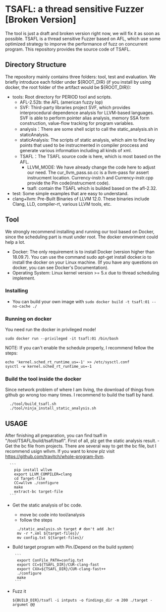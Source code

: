 # TSAFL: a thread sensitive Fuzzer [Broken Version]
The tool is just a draft and broken version right now, we will fix it as soon as possible.
TSAFL is a thread sensitive Fuzzer based on AFL, which use some optimized strategy to imporve the performance of fuzz on concurrent program.
This repository provides the source code of TSAFL.

## Directory Structure
The repository mainly contains three folders: tool, test and evaluation. We briefly introduce each folder under ${ROOT_DIR} (if you install by using docker, the root folder of the artifact would be ${ROOT_DIR}):
- tools: Root directory for PERIOD tool and scripts.
  - AFL-2.52b: the AFL (american fuzzy lop)
  - SVF: Third-party libraries project SVF, which provides interprocedural dependence analysis for LLVM-based languages. SVF is able to perform pointer alias analysis, memory SSA form construction, value-flow tracking for program variables.
  - analysis：There are some shell scipt to call the static_analysis.sh in staticAnalysis.
  - staticAnalysis: The scripts of static analysis, which aim to find key points that used to be instrucmented in compiler proccess and generate various information including all kinds of xml.
  - TSAFL：The TSAFL source code is here, which is most based on the AFL.
    - LLVM_MODE: We have already change the code here to adjust our need. The cur_llvm_pass.so.cc is a llvm-pass for assert instrucment location. Currency-instr.h and Currency-instr.cpp provide the Pin code(instrucment code).
    - tsafl: contain the TSAFL which is builded based on the afl-2.32.
- test: Some simple examples that are easy to understand.
- clang+llvm: Pre-Built Binaries of LLVM 12.0. These binaries include Clang, LLD, compiler-rt, various LLVM tools, etc.

## Tool
We strongly recommend installing and running our tool based on Docker, since the scheduling part is must under root. The docker envoriment could help a lot.
  - Docker: The only requirement is to install Docker (version higher than 18.09.7). You can use the command sudo apt-get install docker.io to install the docker on your Linux machine. (If you have any questions on docker, you can see Docker's Documentation).
  - Operating System: Linux kernel version >= 5.x due to thread scheduling implement.
### Installing 
  - You can build your own image with  `sudo docker build -t tsafl:01 --no-cache ./`
### Running on docker
  You need run the docker in privileged mode!
  
  `sudo docker run --privileged -it tsafl:01 /bin/bash`

  NOTE: If you can't enable the schedule properly, I recommend fellow the steps:
  ```
  echo 'kernel.sched_rt_runtime_us=-1' >> /etc/sysctl.conf
  sysctl -w kernel.sched_rt_runtime_us=-1
  ```

### Build the tool inside the docker
  Since network problem of where I am living, the download of things from github go wrong too many times. I recommend to build the tsafl by hand.
  ```
    ./tool/build_tsafl.sh
    ./tool/ninja_install_static_analysis.sh
  ```
 ## USAGE
  After finishing all preparation, you can find tsafl in "/tool/TSAFL/build/tsafl/tsafl".
  First of all, plz get the static analysis result.
    - Get the bc file from projects. There are several way to get the bc file, but I recommend usign wllvm. If you want to know plz visit https://github.com/travitch/whole-program-llvm. 
    
      ```
        pip install wllvm
        export LLVM_COMPILER=clang
        cd Target-file
        CC=wllvm ./configure
        make
        extract-bc target-file
      ```
      
 - Get the static analysis of bc code.
   - move bc code into tool/analysis
   - follow the steps

    ```
      ./static_analysis.sh target # don't add .bc!
      mv -r *.xml ${target-files}/
      mv config.txt ${target-files}/
    ```

- Build target program with Pin.(Depend on the build system)
     
       ```
        export ConFile_PATH=config.txt
        export CC=${TSAFL_DIR}/CUR-clang-fast
        export CXX=${TSAFL_DIR}/CUR-clang-fast++
        ./configure
        make
       ```
       
- Fuzz it 
    
  `${BUILD_DIR}/tsafl -i intputs -o findings_dir -m 200 ./target -argumet @@`
